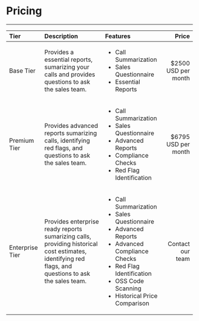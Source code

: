 # Pricing
---

| Tier | Description | Features | Price |
| :----------- | :----------- | :----------- | -----------: |
| Base Tier | Provides a essential reports, sumarizing your calls and provides questions to ask the sales team. | <ul><li>Call Summarization</li><li>Sales Questionnaire</li><li>Essential Reports</li></ul> | $2500 USD per month |
| Premium Tier | Provides advanced reports sumarizing calls, identifying red flags, and questions to ask the sales team. | <ul><li>Call Summarization</li><li>Sales Questionnaire</li><li>Advanced Reports</li><li>Compliance Checks</li><li>Red Flag Identification</li></ul> | $6795 USD per month |
| Enterprise Tier | Provides enterprise ready reports sumarizing calls, providing historical cost estimates, identifying red flags, and questions to ask the sales team. | <ul><li>Call Summarization</li><li>Sales Questionnaire</li><li>Advanced Reports</li><li> Advanced Compliance Checks</li><li>Red Flag Identification</li><li>OSS Code Scanning</li><li>Historical Price Comparison</li></ul> | Contact our team |
